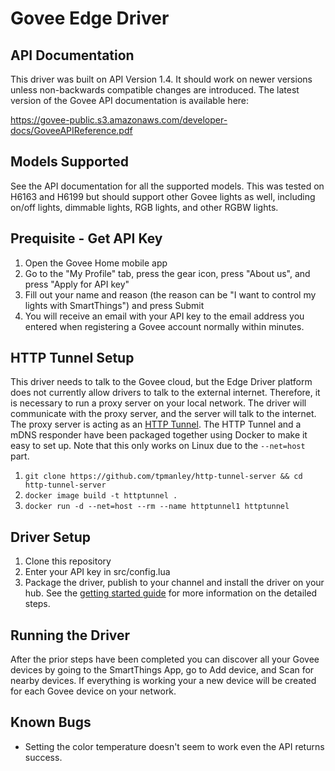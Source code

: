 # Govee Edge Driver

## API Documentation

This driver was built on API Version 1.4. It should work on newer versions
unless non-backwards compatible changes are introduced. The latest version
of the Govee API documentation is available here:

https://govee-public.s3.amazonaws.com/developer-docs/GoveeAPIReference.pdf

## Models Supported

See the API documentation for all the supported models. This was tested on
H6163 and H6199 but should support other Govee lights as well, including
on/off lights, dimmable lights, RGB lights, and other RGBW lights.

## Prequisite - Get API Key

1. Open the Govee Home mobile app
2. Go to the "My Profile" tab, press the gear icon, press "About us", 
   and press "Apply for API key"
3. Fill out your name and reason (the reason can be "I want to control
   my lights with SmartThings") and press Submit 
4. You will receive an email with your API key to the email address you
   entered when registering a Govee account normally within minutes.

## HTTP Tunnel Setup
This driver needs to talk to the Govee cloud, but the Edge Driver platform
does not currently allow drivers to talk to the external internet. Therefore,
it is necessary to run a proxy server on your local network. The driver
will communicate with the proxy server, and the server will talk to the
internet. The proxy server is acting as an [HTTP Tunnel](https://en.wikipedia.org/wiki/HTTP_tunnel).
The HTTP Tunnel and a mDNS responder have been packaged together using
Docker to make it easy to set up. Note that this only works on Linux due
to the `--net=host` part.

1. `git clone https://github.com/tpmanley/http-tunnel-server && cd http-tunnel-server`
2. `docker image build -t httptunnel .`
3. `docker run -d --net=host --rm --name httptunnel1 httptunnel`
   
## Driver Setup
1. Clone this repository
2. Enter your API key in src/config.lua
3. Package the driver, publish to your channel and install the driver
   on your hub. See the [getting started guide](https://developer-preview.smartthings.com/docs/devices/hub-connected/get-started)
   for more information on the detailed steps.
   
## Running the Driver
After the prior steps have been completed you can discover all your Govee
devices by going to the SmartThings App, go to Add device, and Scan for
nearby devices. If everything is working your a new device will be created
for each Govee device on your network.

## Known Bugs
* Setting the color temperature doesn't seem to work even the API returns success.

